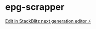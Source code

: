 # epg-scrapper

[Edit in StackBlitz next generation editor ⚡️](https://stackblitz.com/~/github.com/Seigiard/epg-scrapper)